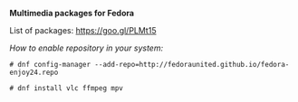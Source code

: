 **Multimedia packages for Fedora**

List of packages: https://goo.gl/PLMt15

*How to enable repository in your system:*
```
# dnf config-manager --add-repo=http://fedoraunited.github.io/fedora-enjoy24.repo

# dnf install vlc ffmpeg mpv
```
